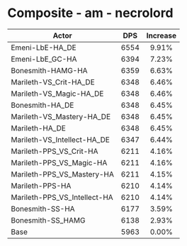 # Composite - am - necrolord
| Actor | DPS | Increase |
|---|:---:|:---:|
|Emeni-LbE-HA_DE|6554|9.91%|
|Emeni-LbE_GC-HA|6394|7.23%|
|Bonesmith-HAMG-HA|6359|6.63%|
|Marileth-VS_Crit-HA_DE|6348|6.46%|
|Marileth-VS_Magic-HA_DE|6348|6.46%|
|Bonesmith-HA_DE|6348|6.45%|
|Marileth-VS_Mastery-HA_DE|6348|6.45%|
|Marileth-HA_DE|6348|6.45%|
|Marileth-VS_Intellect-HA_DE|6347|6.44%|
|Marileth-PPS_VS_Crit-HA|6211|4.16%|
|Marileth-PPS_VS_Magic-HA|6211|4.16%|
|Marileth-PPS_VS_Mastery-HA|6211|4.15%|
|Marileth-PPS-HA|6210|4.14%|
|Marileth-PPS_VS_Intellect-HA|6210|4.14%|
|Bonesmith-SS-HA|6177|3.59%|
|Bonesmith-SS_HAMG|6138|2.93%|
|Base|5963|0.00%|
